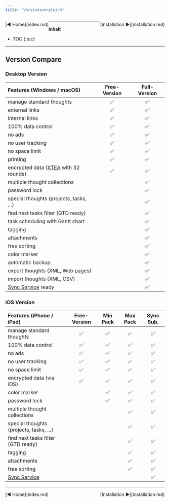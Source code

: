 ```yaml
---
title: "Versionsvergleich"
---
```


<div class="pageNavigation">
<div style="float:left;">
   [◀️ Home](index.md)
</div>
<div style="float:right;">
  [Installation ▶️](installation.md)
</div>
</div>

---------------
__Inhalt__
* TOC
{:toc}
---------------

## Version Compare

### Desktop Version

| Features (Windows / macOS) | Free-Version | Full-Version
|:--------|:-------:|:-------:|
|manage standard thoughts | ✅ | ✅ |
|external links | ✅ | ✅ |
|internal links | ✅ | ✅ |
|100% data control | ✅ | ✅ |
|no ads | ✅ | ✅ |
|no user tracking | ✅ | ✅ |
|no space limit | ✅ | ✅ |
|printing | ✅ | ✅ |
|encrypted data ([XTEA](https://en.wikipedia.org/wiki/XTEA) with 32 rounds) | ✅ | ✅ |
|multiple thought collections| | ✅ |
|password lock | | ✅ |
|special thoughts (projects, tasks, ...) | | ✅ |
|find next tasks filter (GTD ready) | | ✅ |
|task scheduling with Gantt chart | | ✅ |
|tagging | | ✅ |
|attachments | | ✅ |
|free sorting | | ✅ |
|color marker | | ✅ |
|automatic backup | | ✅ |
|export thoughts (XML, Web pages) | | ✅ |
|import thoughts (XML, CSV) | | ✅ |
|[Sync Service](sync_service.md) ready | | ✅ |

### iOS Version

| Features (iPhone / iPad) | Free-Version | Min Pack | Max Pack | Sync Sub.
|:--------|:-------:|:-------:|:-------:|:-------:|
|manage standard thoughts | ✅ | ✅ | ✅ | ✅ |
|100% data control | ✅ | ✅ | ✅ | ✅ |
|no ads | ✅ | ✅ | ✅ | ✅ |
|no user tracking | ✅ | ✅ | ✅ | ✅ |
|no space limit | ✅ | ✅ | ✅ | ✅ |
|encrypted data (via iOS) | ✅ | ✅ | ✅ | ✅ |
|color marker | | ✅ | ✅ | ✅ |
|password lock | | ✅ | ✅ | ✅ |
|multiple thought collections| | | ✅ | ✅ |
|special thoughts (projects, tasks, ...) | | | ✅ | ✅ |
|find next tasks filter (GTD ready) | | | ✅ | ✅ |
|tagging | | | ✅ | ✅ |
|attachments | | | ✅ | ✅ |
|free sorting | | | ✅ | ✅ |
|[Sync Service](sync_service.md) | | |  | ✅ |


---------------

<div class="pageNavigation">
<div style="float:left;">
   [◀️ Home](index.md)
</div>
<div style="float:right;">
  [Installation ▶️](installation.md)
</div>
</div>

